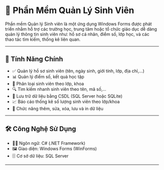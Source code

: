 # 📘 Phần Mềm Quản Lý Sinh Viên

Phần mềm Quản lý Sinh viên là một ứng dụng Windows Forms được phát triển nhằm hỗ trợ các trường học, trung tâm hoặc tổ chức giáo dục dễ dàng quản lý thông tin sinh viên như: 
hồ sơ cá nhân, điểm số, lớp học, và các thao tác tìm kiếm, thống kê liên quan.

---

## 🚀 Tính Năng Chính

- ✅ Quản lý hồ sơ sinh viên (tên, ngày sinh, giới tính, lớp, địa chỉ,...)
- 📊 Quản lý điểm số, kết quả học tập
- 🏫 Phân loại sinh viên theo lớp, khoa
- 🔍 Tìm kiếm nhanh sinh viên theo tên, mã số,...
- 📁 Lưu trữ dữ liệu bằng CSDL (SQL Server hoặc SQLite)
- 📈 Báo cáo thống kê số lượng sinh viên theo lớp/khoa
- 💾 Chức năng thêm, sửa, xóa, lưu và in dữ liệu

---

## 🛠️ Công Nghệ Sử Dụng

- 👨‍💻 Ngôn ngữ: C# (.NET Framework)
- 🖼️ Giao diện: Windows Forms (WinForms)
- 🗄️ Cơ sở dữ liệu: SQL Server 
---

